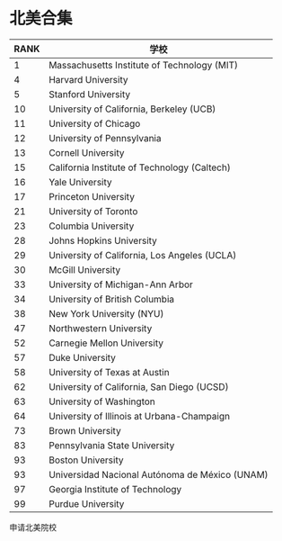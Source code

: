 # 北美合集

|RANK| 学校                                           |
|----|------------------------------------------------|
| 1  | Massachusetts Institute of Technology (MIT)    |
| 4  | Harvard University                             |
| 5  | Stanford University                            |
| 10 | University of California, Berkeley (UCB)       |
| 11 | University of Chicago                          |
| 12 | University of Pennsylvania                     |
| 13 | Cornell University                             |
| 15 | California Institute of Technology (Caltech)   |
| 16 | Yale University                                |
| 17 | Princeton University                           |
| 21 | University of Toronto                          |
| 23 | Columbia University                            |
| 28 | Johns Hopkins University                       |
| 29 | University of California, Los Angeles (UCLA)   |
| 30 | McGill University                              |
| 33 | University of Michigan-Ann Arbor               |
| 34 | University of British Columbia                 |
| 38 | New York University (NYU)                      |
| 47 | Northwestern University                        |
| 52 | Carnegie Mellon University                     |
| 57 | Duke University                                |
| 58 | University of Texas at Austin                  |
| 62 | University of California, San Diego (UCSD)     |
| 63 | University of Washington                       |
| 64 | University of Illinois at Urbana-Champaign     |
| 73 | Brown University                               |
| 83 | Pennsylvania State University                  |
| 93 | Boston University                              |
| 93 | Universidad Nacional Autónoma de México (UNAM) |
| 97 | Georgia Institute of Technology                |
| 99 | Purdue University                              |

申请北美院校